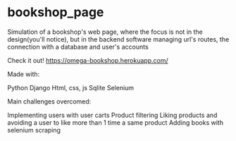 # bookshop_page
Simulation of a bookshop's web page, where the focus is not in the design(you'll notice), but in the backend software managing url's routes, 
the connection with a database and user's accounts

Check it out! https://omega-bookshop.herokuapp.com/

Made with: 

Python
Django
Html, css, js
Sqlite
Selenium

Main challenges overcomed:

Implementing users with user carts
Product filtering
Liking products and avoiding a user to like more than 1 time a same product
Adding books with selenium scraping
